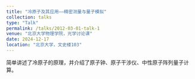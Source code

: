 ```yaml
---
title: "冷原子及其应用——精密测量与量子模拟"
collection: talks
type: "Talk"
permalink: /talks/2012-03-01-talk-1
venue: "北京大学物理学院，光学讨论课"
date: 2024-12-17
location: "北京大学，文史楼103"
---
```


简单讲述了冷原子的原理，并介绍了原子钟、原子干涉仪、中性原子阵列量子计算。
